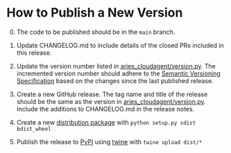 # How to Publish a New Version

0. The code to be published should be in the `main` branch.

1. Update CHANGELOG.md to include details of the closed PRs included in this release.

2. Update the version number listed in [aries_cloudagent/version.py](aries_cloudagent/version.py). The incremented version number should adhere to the [Semantic Versioning Specification](https://semver.org/#semantic-versioning-specification-semver) based on the changes since the last published release.

3. Create a new GitHub release. The tag name and title of the release should be the same as the version in [aries_cloudagent/version.py](aries_cloudagent/version.py). Include the additions to CHANGELOG.md in the release notes.

4. Create a new [distribution package](https://packaging.python.org/glossary/#term-distribution-package) with `python setup.py sdist bdist_wheel`

5. Publish the release to [PyPI](https://pypi.org) using [twine](https://pypi.org/project/twine/) with `twine upload dist/*`
